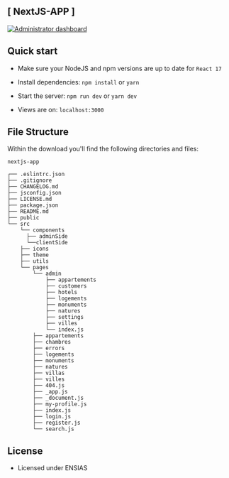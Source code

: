 ## [ NextJS-APP ]

[![Administrator dashboard](https://github.com/devias-io/material-kit-react/blob/main/public/static/thumbnail.png)](https://material-kit-react.devias.io/)

## Quick start

- Make sure your NodeJS and npm versions are up to date for `React 17`

- Install dependencies: `npm install` or `yarn`

- Start the server: `npm run dev` or `yarn dev`

- Views are on: `localhost:3000`

## File Structure

Within the download you'll find the following directories and files:

```
nextjs-app

┌── .eslintrc.json
├── .gitignore
├── CHANGELOG.md
├── jsconfig.json
├── LICENSE.md
├── package.json
├── README.md
├── public
└── src
	└── components
	  ├── adminSide
	  └──clientSide
	├── icons
	├── theme
	├── utils
	└── pages
		└── admin
			├── appartements
			├── customers
			├── hotels
			├── logements
			├── monuments
			├── natures
			├── settings
			├── villes
			└── index.js
		├── appartements
		├── chambres
		├── errors
		├── logements
		├── monuments
		├── natures
		├── villas
		├── villes
		├── 404.js
		├── _app.js
		├── _document.js
		├── my-profile.js
		├── index.js
		├── login.js
		├── register.js
		└── search.js
```

## License

- Licensed under ENSIAS
